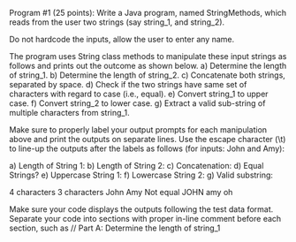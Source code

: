 Program #1 (25 points): Write a Java program, named StringMethods, which reads from the user two strings (say string_1, and string_2). 

Do not hardcode the inputs, allow the user to enter any name. 

The
program uses String class methods to manipulate these input strings as follows and prints out the outcome as shown below.
a) Determine the length of string_1.
b) Determine the length of string_2.
c) Concatenate both strings, separated by space.
d) Check if the two strings have same set of characters with regard to case (i.e., equal).
e) Convert string_1 to upper case.
f) Convert string_2 to lower case.
g) Extract a valid sub-string of multiple characters from string_1.

Make sure to properly label your output prompts for each manipulation above and print the outputs on separate lines. Use the escape character (\t) to line-up the outputs after the labels as follows (for inputs: John and Amy):

a) Length of String 1:
b) Length of String 2:
c) Concatenation:
d) Equal Strings?
e) Uppercase String 1:
f) Lowercase String 2:
g) Valid substring:

4 characters
3 characters
John Amy
Not equal
JOHN
amy oh

Make sure your code displays the outputs following the test data format. Separate your code into sections with proper in-line comment before each section, such as
   // Part A: Determine the length of string_1
   